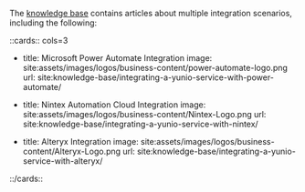 The [knowledge base](site:knowledge-base/) contains articles about multiple integration scenarios, including the following:

::cards:: cols=3

- title: Microsoft Power Automate Integration
  image: site:assets/images/logos/business-content/power-automate-logo.png
  url: site:knowledge-base/integrating-a-yunio-service-with-power-automate/
  
- title: Nintex Automation Cloud Integration
  image: site:assets/images/logos/business-content/Nintex-Logo.png
  url: site:knowledge-base/integrating-a-yunio-service-with-nintex/
  
- title: Alteryx Integration
  image: site:assets/images/logos/business-content/Alteryx-Logo.png
  url: site:knowledge-base/integrating-a-yunio-service-with-alteryx/


::/cards::